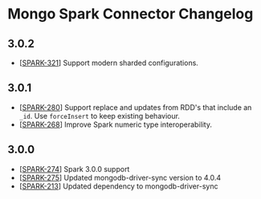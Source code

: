# Mongo Spark Connector Changelog

## 3.0.2
* [[SPARK-321](https://jira.mongodb.org/browse/SPARK-321)] Support modern sharded configurations.

## 3.0.1
  * [[SPARK-280](https://jira.mongodb.org/browse/SPARK-280)] Support replace and updates from RDD's that include an `_id`. 
    Use `forceInsert` to keep existing behaviour.
  * [[SPARK-268](https://jira.mongodb.org/browse/SPARK-268)] Improve Spark numeric type interoperability.

## 3.0.0
  * [[SPARK-274](https://jira.mongodb.org/browse/SPARK-274)] Spark 3.0.0 support
  * [[SPARK-275](https://jira.mongodb.org/browse/SPARK-275)] Updated mongodb-driver-sync version to 4.0.4
  * [[SPARK-213](https://jira.mongodb.org/browse/SPARK-213)] Updated dependency to mongodb-driver-sync
